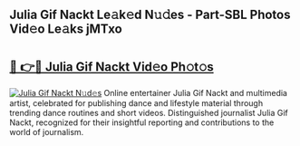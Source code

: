 ## Julia Gif Nackt Le𝚊k𝚎d N𝚞𝚍es - Part-SBL Photos Vid𝚎o Le𝚊ks jMTxo

# <h2><a href="http://fb1kq8.evod.top/?m=Julia+Gif+Nackt">🔗 👉🔴 Julia Gif Nackt Vid𝚎o Ph𝚘t𝚘s</a></h2>

[![Julia Gif Nackt N𝚞d𝚎s](https://i.imgur.com/8V9OHl7.gif)](http://fb1kq8.evod.top/?m=Julia+Gif+Nackt)
Online entertainer Julia Gif Nackt and multimedia artist, celebrated for publishing dance and lifestyle material through trending dance routines and short videos. Distinguished journalist Julia Gif Nackt, recognized for their insightful reporting and contributions to the world of journalism. 
